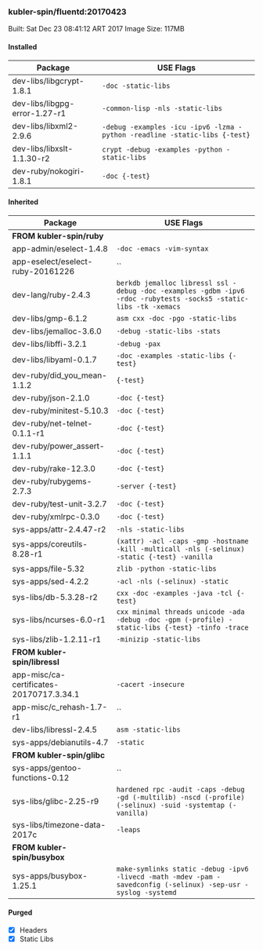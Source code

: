 ### kubler-spin/fluentd:20170423

Built: Sat Dec 23 08:41:12 ART 2017
Image Size: 117MB

#### Installed
Package | USE Flags
--------|----------
dev-libs/libgcrypt-1.8.1 | `-doc -static-libs`
dev-libs/libgpg-error-1.27-r1 | `-common-lisp -nls -static-libs`
dev-libs/libxml2-2.9.6 | `-debug -examples -icu -ipv6 -lzma -python -readline -static-libs {-test}`
dev-libs/libxslt-1.1.30-r2 | `crypt -debug -examples -python -static-libs`
dev-ruby/nokogiri-1.8.1 | `-doc {-test}`
#### Inherited
Package | USE Flags
--------|----------
**FROM kubler-spin/ruby** |
app-admin/eselect-1.4.8 | `-doc -emacs -vim-syntax`
app-eselect/eselect-ruby-20161226 | ``
dev-lang/ruby-2.4.3 | `berkdb jemalloc libressl ssl -debug -doc -examples -gdbm -ipv6 -rdoc -rubytests -socks5 -static-libs -tk -xemacs`
dev-libs/gmp-6.1.2 | `asm cxx -doc -pgo -static-libs`
dev-libs/jemalloc-3.6.0 | `-debug -static-libs -stats`
dev-libs/libffi-3.2.1 | `-debug -pax`
dev-libs/libyaml-0.1.7 | `-doc -examples -static-libs {-test}`
dev-ruby/did_you_mean-1.1.2 | `{-test}`
dev-ruby/json-2.1.0 | `-doc {-test}`
dev-ruby/minitest-5.10.3 | `-doc {-test}`
dev-ruby/net-telnet-0.1.1-r1 | `-doc {-test}`
dev-ruby/power_assert-1.1.1 | `-doc {-test}`
dev-ruby/rake-12.3.0 | `-doc {-test}`
dev-ruby/rubygems-2.7.3 | `-server {-test}`
dev-ruby/test-unit-3.2.7 | `-doc {-test}`
dev-ruby/xmlrpc-0.3.0 | `-doc {-test}`
sys-apps/attr-2.4.47-r2 | `-nls -static-libs`
sys-apps/coreutils-8.28-r1 | `(xattr) -acl -caps -gmp -hostname -kill -multicall -nls (-selinux) -static {-test} -vanilla`
sys-apps/file-5.32 | `zlib -python -static-libs`
sys-apps/sed-4.2.2 | `-acl -nls (-selinux) -static`
sys-libs/db-5.3.28-r2 | `cxx -doc -examples -java -tcl {-test}`
sys-libs/ncurses-6.0-r1 | `cxx minimal threads unicode -ada -debug -doc -gpm (-profile) -static-libs {-test} -tinfo -trace`
sys-libs/zlib-1.2.11-r1 | `-minizip -static-libs`
**FROM kubler-spin/libressl** |
app-misc/ca-certificates-20170717.3.34.1 | `-cacert -insecure`
app-misc/c_rehash-1.7-r1 | ``
dev-libs/libressl-2.4.5 | `asm -static-libs`
sys-apps/debianutils-4.7 | `-static`
**FROM kubler-spin/glibc** |
sys-apps/gentoo-functions-0.12 | ``
sys-libs/glibc-2.25-r9 | `hardened rpc -audit -caps -debug -gd (-multilib) -nscd (-profile) (-selinux) -suid -systemtap (-vanilla)`
sys-libs/timezone-data-2017c | `-leaps`
**FROM kubler-spin/busybox** |
sys-apps/busybox-1.25.1 | `make-symlinks static -debug -ipv6 -livecd -math -mdev -pam -savedconfig (-selinux) -sep-usr -syslog -systemd`
#### Purged
- [x] Headers
- [x] Static Libs
